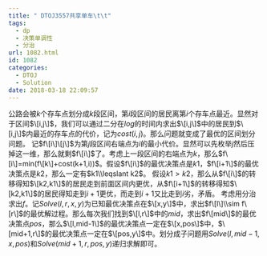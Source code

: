 ```yaml
---
title: " DTOJ3557共享单车\t\t"
tags:
  - dp
  - 决策单调性
  - 分治
url: 1082.html
id: 1082
categories:
  - DTOJ
  - Solution
date: 2018-03-18 22:09:57
---
```


公路会被$k$个存车点划分成$k$段区间，第$i$段区间的居民离第$i$个存车点最近。显然对于区间$\[i,j\]$，我们可以通过二分在$log$的时间内求出$\[i,j\]$中的居民到$\[i,j\]$内最近的存车点的代价，记为$cost(i,j)$。那么问题就变成了最优的区间划分问题。 记$f\[i\]\[j\]$为第$j$段区间右端点为$i$的最小代价。显然可以先枚举$j$然后压掉这一维，那么就剩$f\[i\]$了。考虑上一段区间的右端点为$k$，那么$f\[i\]=min(f\[k\]+cost(k+1,i))$。假设$f\[i\]$的最优决策点是$k1$，$f\[i+1\]$的最优决策点是$k2$，那么一定有$k1\\leqslant k2$。 假设$k1>k2$，那么从$f\[i\]$的转移得知$\[k2,k1\]$的居民走到前面区间内更优，从$f\[i+1\]$的转移得知$\[k2,k1\]$的居民得知走到$i+1$更优，而走到$i+1$又比走到$i$劣，矛盾。 考虑用分治求出$f$。记$Solve(l,r,x,y)$为已知最优决策点在$\[x,y\]$中，求出$f\[l\]\\sim f\[r\]$的最优解过程。那么每次我们找到$\[l,r\]$中的$mid$，求出$f\[mid\]$的最优决策点$pos$，那么$\[l,mid-1\]$的最优决策点一定在$\[x,pos\]$中，$\[mid+1,r\]$的最优决策点一定在$\[pos,y\]$中。划分成子问题用$Solve(l,mid-1,x,pos)$和$Solve(mid+1,r,pos,y)$递归求解即可。